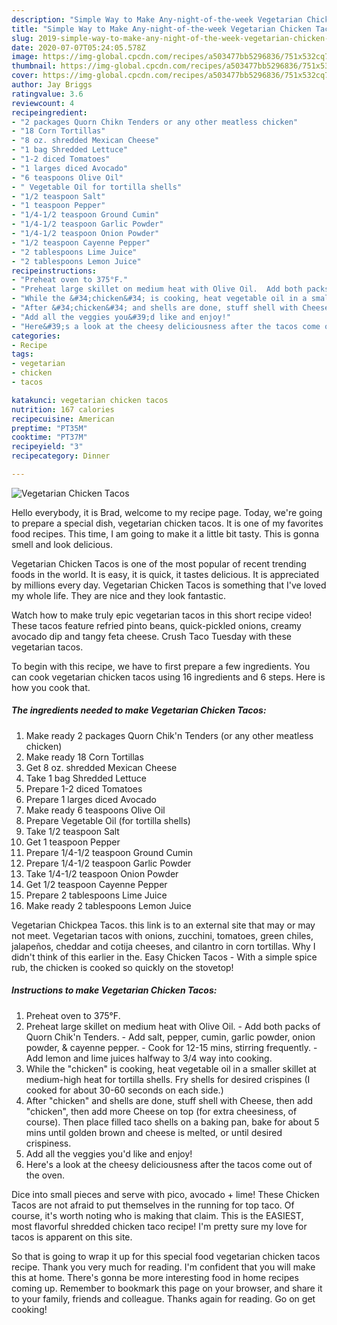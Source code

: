 ```yaml
---
description: "Simple Way to Make Any-night-of-the-week Vegetarian Chicken Tacos"
title: "Simple Way to Make Any-night-of-the-week Vegetarian Chicken Tacos"
slug: 2019-simple-way-to-make-any-night-of-the-week-vegetarian-chicken-tacos
date: 2020-07-07T05:24:05.578Z
image: https://img-global.cpcdn.com/recipes/a503477bb5296836/751x532cq70/vegetarian-chicken-tacos-recipe-main-photo.jpg
thumbnail: https://img-global.cpcdn.com/recipes/a503477bb5296836/751x532cq70/vegetarian-chicken-tacos-recipe-main-photo.jpg
cover: https://img-global.cpcdn.com/recipes/a503477bb5296836/751x532cq70/vegetarian-chicken-tacos-recipe-main-photo.jpg
author: Jay Briggs
ratingvalue: 3.6
reviewcount: 4
recipeingredient:
- "2 packages Quorn Chikn Tenders or any other meatless chicken"
- "18 Corn Tortillas"
- "8 oz. shredded Mexican Cheese"
- "1 bag Shredded Lettuce"
- "1-2 diced Tomatoes"
- "1 larges diced Avocado"
- "6 teaspoons Olive Oil"
- " Vegetable Oil for tortilla shells"
- "1/2 teaspoon Salt"
- "1 teaspoon Pepper"
- "1/4-1/2 teaspoon Ground Cumin"
- "1/4-1/2 teaspoon Garlic Powder"
- "1/4-1/2 teaspoon Onion Powder"
- "1/2 teaspoon Cayenne Pepper"
- "2 tablespoons Lime Juice"
- "2 tablespoons Lemon Juice"
recipeinstructions:
- "Preheat oven to 375°F."
- "Preheat large skillet on medium heat with Olive Oil.  Add both packs of Quorn Chik&#39;n Tenders.  Add salt, pepper, cumin, garlic powder, onion powder, &amp; cayenne pepper.  Cook for 12-15 mins, stirring frequently.  Add lemon and lime juices halfway to 3/4 way into cooking."
- "While the &#34;chicken&#34; is cooking, heat vegetable oil in a smaller skillet at medium-high heat for tortilla shells. Fry shells for desired crispines (I cooked for about 30-60 seconds on each side.)"
- "After &#34;chicken&#34; and shells are done, stuff shell with Cheese, then add &#34;chicken&#34;, then add more Cheese on top (for extra cheesiness, of course). Then place filled taco shells on a baking pan, bake for about 5 mins until golden brown and cheese is melted, or until desired crispiness."
- "Add all the veggies you&#39;d like and enjoy!"
- "Here&#39;s a look at the cheesy deliciousness after the tacos come out of the oven."
categories:
- Recipe
tags:
- vegetarian
- chicken
- tacos

katakunci: vegetarian chicken tacos 
nutrition: 167 calories
recipecuisine: American
preptime: "PT35M"
cooktime: "PT37M"
recipeyield: "3"
recipecategory: Dinner

---
```



![Vegetarian Chicken Tacos](https://img-global.cpcdn.com/recipes/a503477bb5296836/751x532cq70/vegetarian-chicken-tacos-recipe-main-photo.jpg)

Hello everybody, it is Brad, welcome to my recipe page. Today, we're going to prepare a special dish, vegetarian chicken tacos. It is one of my favorites food recipes. This time, I am going to make it a little bit tasty. This is gonna smell and look delicious.

Vegetarian Chicken Tacos is one of the most popular of recent trending foods in the world. It is easy, it is quick, it tastes delicious. It is appreciated by millions every day. Vegetarian Chicken Tacos is something that I've loved my whole life. They are nice and they look fantastic.

Watch how to make truly epic vegetarian tacos in this short recipe video! These tacos feature refried pinto beans, quick-pickled onions, creamy avocado dip and tangy feta cheese. Crush Taco Tuesday with these vegetarian tacos.


To begin with this recipe, we have to first prepare a few ingredients. You can cook vegetarian chicken tacos using 16 ingredients and 6 steps. Here is how you cook that.

<!--inarticleads1-->

##### The ingredients needed to make Vegetarian Chicken Tacos:

1. Make ready 2 packages Quorn Chik&#39;n Tenders (or any other meatless chicken)
1. Make ready 18 Corn Tortillas
1. Get 8 oz. shredded Mexican Cheese
1. Take 1 bag Shredded Lettuce
1. Prepare 1-2 diced Tomatoes
1. Prepare 1 larges diced Avocado
1. Make ready 6 teaspoons Olive Oil
1. Prepare  Vegetable Oil (for tortilla shells)
1. Take 1/2 teaspoon Salt
1. Get 1 teaspoon Pepper
1. Prepare 1/4-1/2 teaspoon Ground Cumin
1. Prepare 1/4-1/2 teaspoon Garlic Powder
1. Take 1/4-1/2 teaspoon Onion Powder
1. Get 1/2 teaspoon Cayenne Pepper
1. Prepare 2 tablespoons Lime Juice
1. Make ready 2 tablespoons Lemon Juice


Vegetarian Chickpea Tacos. this link is to an external site that may or may not meet. Vegetarian tacos with onions, zucchini, tomatoes, green chiles, jalapeños, cheddar and cotija cheeses, and cilantro in corn tortillas. Why I didn&#39;t think of this earlier in the. Easy Chicken Tacos - With a simple spice rub, the chicken is cooked so quickly on the stovetop! 

<!--inarticleads2-->

##### Instructions to make Vegetarian Chicken Tacos:

1. Preheat oven to 375°F.
1. Preheat large skillet on medium heat with Olive Oil.  - Add both packs of Quorn Chik&#39;n Tenders.  - Add salt, pepper, cumin, garlic powder, onion powder, &amp; cayenne pepper.  - Cook for 12-15 mins, stirring frequently.  - Add lemon and lime juices halfway to 3/4 way into cooking.
1. While the &#34;chicken&#34; is cooking, heat vegetable oil in a smaller skillet at medium-high heat for tortilla shells. Fry shells for desired crispines (I cooked for about 30-60 seconds on each side.)
1. After &#34;chicken&#34; and shells are done, stuff shell with Cheese, then add &#34;chicken&#34;, then add more Cheese on top (for extra cheesiness, of course). Then place filled taco shells on a baking pan, bake for about 5 mins until golden brown and cheese is melted, or until desired crispiness.
1. Add all the veggies you&#39;d like and enjoy!
1. Here&#39;s a look at the cheesy deliciousness after the tacos come out of the oven.


Dice into small pieces and serve with pico, avocado + lime! These Chicken Tacos are not afraid to put themselves in the running for top taco. Of course, it&#39;s worth noting who is making that claim. This is the EASIEST, most flavorful shredded chicken taco recipe! I&#39;m pretty sure my love for tacos is apparent on this site. 

So that is going to wrap it up for this special food vegetarian chicken tacos recipe. Thank you very much for reading. I'm confident that you will make this at home. There's gonna be more interesting food in home recipes coming up. Remember to bookmark this page on your browser, and share it to your family, friends and colleague. Thanks again for reading. Go on get cooking!
